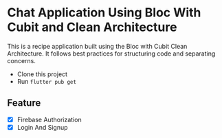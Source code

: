 # Chat Application Using Bloc With Cubit and Clean Architecture

This is a recipe application built using the Bloc with Cubit Clean Architecture. It follows best practices for structuring code and separating concerns.

- Clone this project
- Run `flutter pub get`

## Feature

- [x] Firebase Authorization
- [x] Login And Signup   
